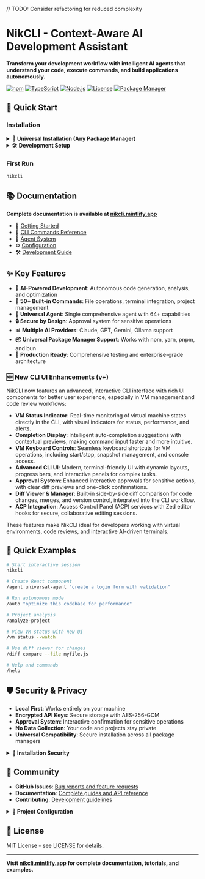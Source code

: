 // TODO: Consider refactoring for reduced complexity
# NikCLI - Context-Aware AI Development Assistant

**Transform your development workflow with intelligent AI agents that understand your code, execute commands, and build applications autonomously.**

[![npm](https://img.shields.io/npm/v/@nicomatt69/nikcli)](https://www.npmjs.com/package/@nicomatt69/nikcli)
[![TypeScript](https://img.shields.io/badge/TypeScript-5.3+-blue)](https://www.typescriptlang.org/)
[![Node.js](https://img.shields.io/badge/Node.js-18+-green)](https://nodejs.org/)
[![License](https://img.shields.io/badge/license-MIT-green)](LICENSE)
[![Package Manager](https://img.shields.io/badge/supports-npm%20%7C%20yarn%20%7C%20pnpm%20%7C%20bun-brightgreen)](https://www.npmjs.com/package/@nicomatt69/nikcli)

## 🚀 Quick Start

### Installation

<details>
<summary>🔧 <strong>Universal Installation (Any Package Manager)</strong></summary>

#### Quick Install (Recommended)

```bash
# Unix/macOS - Universal installer auto-detects best package manager
curl -fsSL https://raw.githubusercontent.com/nikomatt69/nikcli-main/main/installer/install.sh | bash

# Windows PowerShell
iwr -useb https://raw.githubusercontent.com/nikomatt69/nikcli-main/main/installer/install.ps1 | iex
```

#### Manual Installation

Choose your preferred package manager:

```bash
# npm
npm install -g @nicomatt69/nikcli

# yarn
yarn global add @nicomatt69/nikcli

# pnpm
pnpm install -g @nicomatt69/nikcli

# bun
bun install -g @nicomatt69/nikcli
```

#### Specify Package Manager

```bash
# Force specific package manager with installer
curl -fsSL https://raw.githubusercontent.com/nikomatt69/nikcli-main/main/installer/install.sh | bash -s pnpm

# Windows PowerShell with specific manager
iwr -useb https://raw.githubusercontent.com/nikomatt69/nikcli-main/main/installer/install.ps1 | iex -PackageManager yarn
```

</details>

<details>
<summary>🛠️ <strong>Development Setup</strong></summary>

```bash
# Clone repository
git clone https://github.com/nikomatt69/nikcli-main
cd nikcli-main

# Install dependencies (development uses pnpm for optimal performance)
pnpm install

# Build and start
pnpm run build
pnpm start
```

**Development Scripts:**

- `pnpm start` - Start in development mode
- `pnpm run dev` - Development with watch mode
- `pnpm run build` - Compile TypeScript
- `pnpm test` - Run tests
- `pnpm run build:binary` - Create binary distribution

> **Note**: Development uses pnpm for optimal performance, but NikCLI supports installation with any package manager.

</details>

### First Run

```bash
nikcli
```

## 📚 Documentation

**Complete documentation is available at [nikcli.mintlify.app](https://nikcli.mintlify.app)**

- 📖 [Getting Started](https://nikcli.mintlify.app/quickstart/installation)
- 🎯 [CLI Commands Reference](https://nikcli.mintlify.app/cli-reference/commands-overview)
- 🤖 [Agent System](https://nikcli.mintlify.app/agent-system/overview)
- ⚙️ [Configuration](https://nikcli.mintlify.app/configuration)
- 🛠️ [Development Guide](https://nikcli.mintlify.app/contributing/development)

## ✨ Key Features

- **🤖 AI-Powered Development**: Autonomous code generation, analysis, and optimization
- **🔧 50+ Built-in Commands**: File operations, terminal integration, project management
- **🌟 Universal Agent**: Single comprehensive agent with 64+ capabilities
- **🔒 Secure by Design**: Approval system for sensitive operations
- **📊 Multiple AI Providers**: Claude, GPT, Gemini, Ollama support
- **📦 Universal Package Manager Support**: Works with npm, yarn, pnpm, and bun
- **🚀 Production Ready**: Comprehensive testing and enterprise-grade architecture

### 🆕 New CLI UI Enhancements (v+)

NikCLI now features an advanced, interactive CLI interface with rich UI components for better user experience, especially in VM management and code review workflows:

- **VM Status Indicator**: Real-time monitoring of virtual machine states directly in the CLI, with visual indicators for status, performance, and alerts.
- **Completion Display**: Intelligent auto-completion suggestions with contextual previews, making command input faster and more intuitive.
- **VM Keyboard Controls**: Seamless keyboard shortcuts for VM operations, including start/stop, snapshot management, and console access.
- **Advanced CLI UI**: Modern, terminal-friendly UI with dynamic layouts, progress bars, and interactive panels for complex tasks.
- **Approval System**: Enhanced interactive approvals for sensitive actions, with clear diff previews and one-click confirmations.
- **Diff Viewer & Manager**: Built-in side-by-side diff comparison for code changes, merges, and version control, integrated into the CLI workflow.
- **ACP Integration**: Access Control Panel (ACP) services with Zed editor hooks for secure, collaborative editing sessions.

These features make NikCLI ideal for developers working with virtual environments, code reviews, and interactive AI-driven terminals.

## 🎯 Quick Examples

```bash
# Start interactive session
nikcli

# Create React component
/agent universal-agent "create a login form with validation"

# Run autonomous mode
/auto "optimize this codebase for performance"

# Project analysis
/analyze-project

# View VM status with new UI
/vm status --watch

# Use diff viewer for changes
/diff compare --file myfile.js

# Help and commands
/help
```

## 🛡️ Security & Privacy

- **Local First**: Works entirely on your machine
- **Encrypted API Keys**: Secure storage with AES-256-GCM
- **Approval System**: Interactive confirmation for sensitive operations
- **No Data Collection**: Your code and projects stay private
- **Universal Compatibility**: Secure installation across all package managers

<details>
<summary>🔐 <strong>Installation Security</strong></summary>

Our universal installers include security features:

- **Automatic verification** of Node.js version requirements
- **Package manager detection** and validation
- **Fallback mechanisms** if primary installation fails
- **No elevated privileges** required for global installation
- **Source verification** from official npm registry

**Installer Files:**

- [`installer/install.sh`](installer/install.sh) - Unix/macOS universal installer
- [`installer/install.ps1`](installer/install.ps1) - Windows PowerShell installer

</details>

## 🤝 Community

- **GitHub Issues**: [Bug reports and feature requests](https://github.com/nikomatt69/nikcli-main/issues)
- **Documentation**: [Complete guides and API reference](https://nikcli.mintlify.app)
- **Contributing**: [Development guidelines](https://nikcli.mintlify.app/contributing/development)

<details>
<summary>🔧 <strong>Project Configuration</strong></summary>

**Package Manager Support:**

- Development optimized with `pnpm` for faster builds and reduced disk usage
- Universal installation support for all major package managers
- Cross-platform compatibility with intelligent fallbacks

**Key Files:**

- [`package.json`](package.json) - Main package configuration with universal engine support
- [`pnpm-workspace.yaml`](pnpm-workspace.yaml) - pnpm workspace configuration
- [`.npmrc`](.npmrc) - npm/pnpm configuration for optimal development experience

</details>

## 📄 License

MIT License - see [LICENSE](LICENSE) for details.

---

**Visit [nikcli.mintlify.app](https://nikcli.mintlify.app) for complete documentation, tutorials, and examples.**
